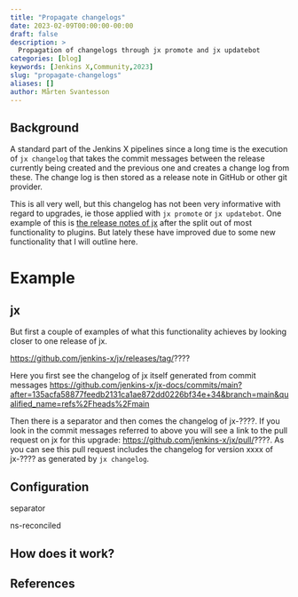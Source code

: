 ```yaml
---
title: "Propagate changelogs"
date: 2023-02-09T00:00:00-00:00
draft: false
description: >
  Propagation of changelogs through jx promote and jx updatebot 
categories: [blog]
keywords: [Jenkins X,Community,2023]
slug: "propagate-changelogs"
aliases: []
author: Mårten Svantesson
---
```



## Background

A standard part of the Jenkins X pipelines since a long time is the execution of `jx changelog` that takes the
commit messages between the release currently being created and the previous one and creates a change log from these.
The change log is then stored as a release note in GitHub or other git provider.

This is all very well, but this changelog has not been very informative with regard to upgrades, ie those applied with
`jx promote` or `jx updatebot`. One example of this is [the release notes of jx](https://github.com/jenkins-x/jx/releases)
after the split out of most functionality to plugins. But lately these have improved due to some new functionality
that I will outline here.

# Example

## jx
But first a couple of examples of what this functionality achieves by looking closer to one release of jx.

https://github.com/jenkins-x/jx/releases/tag/????

Here you first see the changelog of jx itself generated from commit messages https://github.com/jenkins-x/jx-docs/commits/main?after=135acfa58877feedb2131ca1ae872dd0226bf34e+34&branch=main&qualified_name=refs%2Fheads%2Fmain

Then there is a separator and then comes the changelog of jx-????. If you look in the commit messages referred to above
you will see a link to the pull request on jx for this upgrade: https://github.com/jenkins-x/jx/pull/????. As you can
see this pull request includes the changelog for version xxxx of jx-???? as generated by `jx changelog`.

## 


## Configuration




separator


ns-reconciled

## How does it work?


## References

